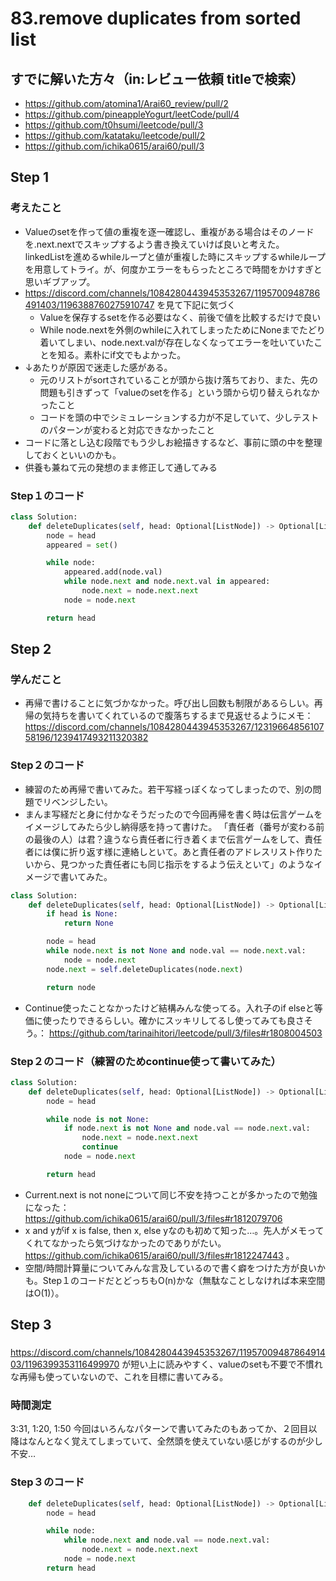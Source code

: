 # 83.remove duplicates from sorted list

## すでに解いた方々（in:レビュー依頼 titleで検索）
- https://github.com/atomina1/Arai60_review/pull/2
- https://github.com/pineappleYogurt/leetCode/pull/4
- https://github.com/t0hsumi/leetcode/pull/3
- https://github.com/katataku/leetcode/pull/2
- https://github.com/ichika0615/arai60/pull/3

## Step 1
### 考えたこと
- Valueのsetを作って値の重複を逐一確認し、重複がある場合はそのノードを.next.nextでスキップするよう書き換えていけば良いと考えた。 linkedListを進めるwhileループと値が重複した時にスキップするwhileループを用意してトライ。が、何度かエラーをもらったところで時間をかけすぎと思いギブアップ。
- https://discord.com/channels/1084280443945353267/1195700948786491403/1196388760275910747 を見て下記に気づく
    - Valueを保存するsetを作る必要はなく、前後で値を比較するだけで良い
    - While node.nextを外側のwhileに入れてしまったためにNoneまでたどり着いてしまい、node.next.valが存在しなくなってエラーを吐いていたことを知る。素朴にif文でもよかった。
- ↓あたりが原因で迷走した感がある。
    - 元のリストがsortされていることが頭から抜け落ちており、また、先の問題も引きずって「valueのsetを作る」という頭から切り替えられなかったこと
    - コードを頭の中でシミュレーションする力が不足していて、少しテストのパターンが変わると対応できなかったこと
- コードに落とし込む段階でもう少しお絵描きするなど、事前に頭の中を整理しておくといいのかも。
- 供養も兼ねて元の発想のまま修正して通してみる

### Step１のコード
```Python
class Solution:
    def deleteDuplicates(self, head: Optional[ListNode]) -> Optional[ListNode]:
        node = head
        appeared = set()

        while node:
            appeared.add(node.val)
            while node.next and node.next.val in appeared:
                node.next = node.next.next
            node = node.next

        return head
```

## Step 2
### 学んだこと
- 再帰で書けることに気づかなかった。呼び出し回数も制限があるらしい。再帰の気持ちを書いてくれているので腹落ちするまで見返せるようにメモ：https://discord.com/channels/1084280443945353267/1231966485610758196/1239417493211320382 
### Step２のコード
- 練習のため再帰で書いてみた。若干写経っぽくなってしまったので、別の問題でリベンジしたい。
- まんま写経だと身に付かなそうだったので今回再帰を書く時は伝言ゲームをイメージしてみたら少し納得感を持って書けた。 「責任者（番号が変わる前の最後の人）は君？違うなら責任者に行き着くまで伝言ゲームをして、責任者には僕に折り返す様に連絡しといて。あと責任者のアドレスリスト作りたいから、見つかった責任者にも同じ指示をするよう伝えといて」のようなイメージで書いてみた。
```Python
class Solution:
    def deleteDuplicates(self, head: Optional[ListNode]) -> Optional[ListNode]:
        if head is None:
            return None

        node = head
        while node.next is not None and node.val == node.next.val:
            node = node.next
        node.next = self.deleteDuplicates(node.next)

        return node
```

- Continue使ったことなかったけど結構みんな使ってる。入れ子のif elseと等価に使ったりできるらしい。確かにスッキリしてるし使ってみても良さそう。： https://github.com/tarinaihitori/leetcode/pull/3/files#r1808004503
### Step２のコード（練習のためcontinue使って書いてみた）
``` Python
class Solution:
    def deleteDuplicates(self, head: Optional[ListNode]) -> Optional[ListNode]:
        node = head

        while node is not None:
            if node.next is not None and node.val == node.next.val:
                node.next = node.next.next
                continue
            node = node.next

        return head
```

- Current.next is not noneについて同じ不安を持つことが多かったので勉強になった： https://github.com/ichika0615/arai60/pull/3/files#r1812079706 
- x and yがif x is false, then x, else yなのも初めて知った…。先人がメモってくれてなかったら気づけなかったのでありがたい。https://github.com/ichika0615/arai60/pull/3/files#r1812247443 。
- 空間/時間計算量についてみんな言及しているので書く癖をつけた方が良いかも。Step１のコードだとどっちもO(n)かな（無駄なことしなければ本来空間はO(1)）。


## Step 3
### 
https://discord.com/channels/1084280443945353267/1195700948786491403/1196399353116499970 が短い上に読みやすく、valueのsetも不要で不慣れな再帰も使っていないので、これを目標に書いてみる。

### 時間測定
3:31, 1:20, 1:50 
今回はいろんなパターンで書いてみたのもあってか、２回目以降はなんとなく覚えてしまっていて、全然頭を使えていない感じがするのが少し不安…

### Step３のコード

```Python
    def deleteDuplicates(self, head: Optional[ListNode]) -> Optional[ListNode]:
        node = head

        while node:
            while node.next and node.val == node.next.val:
                node.next = node.next.next
            node = node.next
        return head
```
